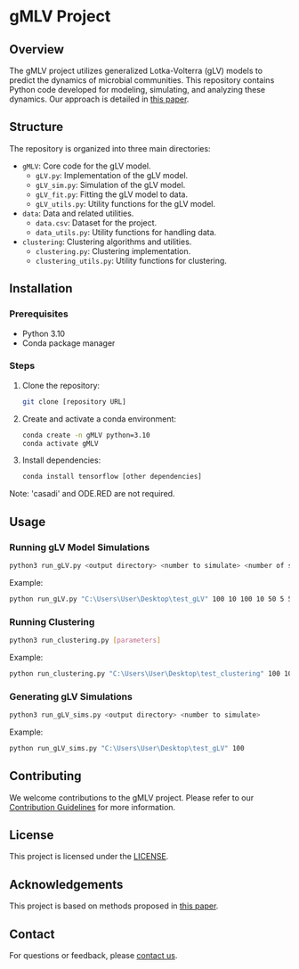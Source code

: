 
# gMLV Project

## Overview

The gMLV project utilizes generalized Lotka-Volterra (gLV) models to predict the dynamics of microbial communities. This repository contains Python code developed for modeling, simulating, and analyzing these dynamics. Our approach is detailed in [this paper](https://onlinelibrary.wiley.com/doi/full/10.1002/bies.201600188).

## Structure

The repository is organized into three main directories:

- `gMLV`: Core code for the gLV model.
    - `gLV.py`: Implementation of the gLV model.
    - `gLV_sim.py`: Simulation of the gLV model.
    - `gLV_fit.py`: Fitting the gLV model to data.
    - `gLV_utils.py`: Utility functions for the gLV model.
- `data`: Data and related utilities.
    - `data.csv`: Dataset for the project.
    - `data_utils.py`: Utility functions for handling data.
- `clustering`: Clustering algorithms and utilities.
    - `clustering.py`: Clustering implementation.
    - `clustering_utils.py`: Utility functions for clustering.

## Installation

### Prerequisites

- Python 3.10
- Conda package manager

### Steps

1. Clone the repository:
   ```bash
   git clone [repository URL]
   ```
2. Create and activate a conda environment:
   ```bash
   conda create -n gMLV python=3.10
   conda activate gMLV
   ```
3. Install dependencies:
   ```bash
   conda install tensorflow [other dependencies]
   ```

Note: 'casadi' and ODE.RED are not required.

## Usage

### Running gLV Model Simulations

```bash
python3 run_gLV.py <output directory> <number to simulate> <number of species> <number of time points> <number of replicates> <number of time points to fit> <number of replicates to fit> <number of time points to predict> <number of replicates to predict>
```

Example:
```bash
python run_gLV.py "C:\Users\User\Desktop\test_gLV" 100 10 100 10 50 5 50 5
```

### Running Clustering

```bash
python3 run_clustering.py [parameters]
```

Example:
```bash
python run_clustering.py "C:\Users\User\Desktop\test_clustering" 100 10 100 10 50 5 50 5
```

### Generating gLV Simulations

```bash
python3 run_gLV_sims.py <output directory> <number to simulate>
```

Example:
```bash
python run_gLV_sims.py "C:\Users\User\Desktop\test_gLV" 100
```

## Contributing

We welcome contributions to the gMLV project. Please refer to our [Contribution Guidelines](CONTRIBUTING.md) for more information.

## License

This project is licensed under the [LICENSE](LICENSE.md).

## Acknowledgements

This project is based on methods proposed in [this paper](https://onlinelibrary.wiley.com/doi/full/10.1002/bies.201600188).

## Contact

For questions or feedback, please [contact us](mailto:contact@example.com).
